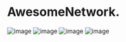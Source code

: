 # AwesomeNetwork.
![image](https://user-images.githubusercontent.com/101334622/224494957-6da4db33-6a45-404a-8915-30e1ac28ea68.png)
![image](https://user-images.githubusercontent.com/101334622/224495174-adbb188c-33c0-4d6f-ae49-18122e23aca8.png)
![image](https://user-images.githubusercontent.com/101334622/224495193-91e9d0f6-8f83-4918-a519-ecc51131bc73.png)
![image](https://user-images.githubusercontent.com/101334622/224495219-6a236043-4b71-4027-b98e-7acb108483b4.png)


